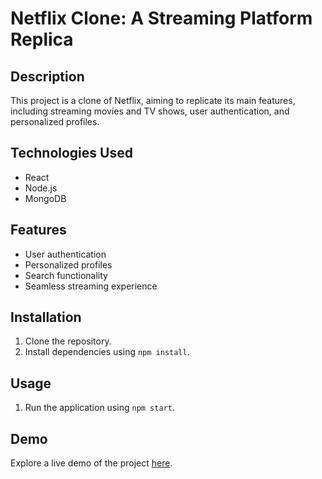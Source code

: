# Netflix Clone: A Streaming Platform Replica

## Description
This project is a clone of Netflix, aiming to replicate its main features, including streaming movies and TV shows, user authentication, and personalized profiles.

## Technologies Used
- React
- Node.js
- MongoDB

## Features
- User authentication
- Personalized profiles
- Search functionality
- Seamless streaming experience

## Installation
1. Clone the repository.
2. Install dependencies using `npm install`.

## Usage
1. Run the application using `npm start`.

## Demo
Explore a live demo of the project [here](https://net-movies-front.vercel.app/signin).
